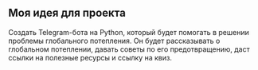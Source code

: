## Моя идея для проекта
Создать Telegram-бота на Python, который будет помогать в решении проблемы глобального потепления.
Он будет рассказывать о глобальном потеплении, давать советы по его предотвращению, даст ссылки на полезные ресурсы и ссылку на квиз.
